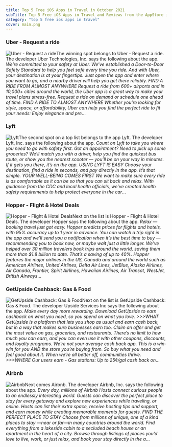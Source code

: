 ```yaml
---
title: Top 5 Free iOS Apps in Travel in October 2021
subTitle: Top 5 Free iOS Apps in Travel and Reviews from the AppStore in October 2021.
category: "top 5 free ios apps in travel"
cover: main.png
---
```


### Uber - Request a ride

![Uber - Request a ride](https://is5-ssl.mzstatic.com/image/thumb/Purple125/v4/6e/27/d1/6e27d187-513f-4172-5f10-f5dad3f353dc/AppIcon-0-0-1x_U007emarketing-0-0-0-7-0-0-sRGB-0-0-0-GLES2_U002c0-512MB-85-220-0-0.png/100x100bb.png)The winning spot belongs to Uber - Request a ride. The developer Uber Technologies, Inc. says the following about the app. _We’re committed to your safety at Uber. We’ve established a Door-to-Door Safety Standard to help you feel safe every time you ride.  And with Uber, your destination is at your fingertips. Just open the app and enter where you want to go, and a nearby driver will help you get there reliably.  FIND A RIDE FROM ALMOST ANYWHERE Request a ride from 600+ airports and in 10,000+ cities around the world, the Uber app is a great way to make your travel plans stress-free. Request a ride on demand or schedule one ahead of time.      FIND A RIDE TO ALMOST ANYWHERE Whether you’re looking for style, space, or affordability, Uber can help you find the perfect ride to fit your needs:  Enjoy elegance and pre_...

### Lyft

![Lyft](https://is1-ssl.mzstatic.com/image/thumb/Purple115/v4/b7/df/cd/b7dfcd32-b64a-e3d6-5f4a-6d4e6aec7788/PassengerAppIcon-0-0-1x_U007emarketing-0-0-0-7-0-0-sRGB-0-0-0-GLES2_U002c0-512MB-85-220-0-0.png/100x100bb.png)The second spot on a top list belongs to the app Lyft. The developer Lyft, Inc. says the following about the app. _Count on Lyft to take you where you need to go with safety first. Got an appointment? Need to pick up some groceries? We’ll match you with a driver, help you find the quickest bus route, or show you the nearest scooter — you’ll be on your way in minutes. If it gets you there, it’s on the app.   USING LYFT IS EASY Choose your destination, find a ride in seconds, and pay directly in the app. It’s that simple.   YOUR WELL-BEING COMES FIRST We want to make sure every ride is as comfortable as it can be so that you can sit back and relax. With guidance from the CDC and local health officials, we’ve created health safety requirements to help protect everyone in the car_...

### Hopper - Flight & Hotel Deals

![Hopper - Flight & Hotel Deals](https://is2-ssl.mzstatic.com/image/thumb/Purple115/v4/00/e7/0c/00e70c33-505c-e28a-797e-61b00fe0ce93/AppIcon-1x_U007emarketing-0-5-0-85-220.png/100x100bb.png)Next on the list is Hopper - Flight & Hotel Deals. The developer Hopper says the following about the app. _Relax — booking travel just got easy.  Hopper predicts prices for flights and hotels, with 95% accuracy up to 1 year in advance. You can watch a trip right in the app and we’ll send you a notification when it’s the best time to buy — recommending you to book now, or maybe wait just a little longer.  We’ve helped over 30 million travelers book trips around the world, saving them more than $1.8 billion to date. That’s a saving of up to 40%.  Hopper features the major airlines in the US, Canada and around the world such as American Airlines, United Airlines, Delta Air Lines, JetBlue, Alaska Airlines, Air Canada, Frontier, Spirit Airlines, Hawaiian Airlines, Air Transat, WestJet, British Airways_...

### GetUpside Cashback: Gas & Food

![GetUpside Cashback: Gas & Food](https://is1-ssl.mzstatic.com/image/thumb/Purple125/v4/19/50/86/19508621-7186-8935-dccc-fd0b31ca5c00/AppIcon-0-0-1x_U007emarketing-0-0-0-10-0-0-sRGB-0-0-0-GLES2_U002c0-512MB-85-220-0-0.png/100x100bb.png)Next on the list is GetUpside Cashback: Gas & Food. The developer Upside Services Inc says the following about the app. _Make every day more rewarding.  Download GetUpside to earn cashback on what you need, so you spend on what you love.  >>>WHAT GetUpside is a platform that lets you shop as usual and earn cash back, but in a way that makes sure businesses earn too. Claim an offer and get the most value on gas, groceries, and restaurants. There’s no limit to how much you can earn, and you can even use it with other coupons, discounts, and loyalty programs.  We’re not your average cash back app. This is a win-win for you AND the store you’re buying from. So buy what you need and feel good about it. When we’re all better off, communities thrive.  >>>WHERE Our users earn - Gas stations: Up to 25¢/gal cash back on_...

### Airbnb

![Airbnb](https://is3-ssl.mzstatic.com/image/thumb/Purple115/v4/cc/07/f1/cc07f1c4-e21a-eb60-92cf-87f415e32159/AppIcon-1x_U007emarketing-0-7-0-0-0-85-220-0.png/100x100bb.png)Next comes Airbnb. The developer Airbnb, Inc. says the following about the app. _Every day, millions of Airbnb Hosts connect curious people to an endlessly interesting world.  Guests can discover the perfect place to stay for every getaway and explore new experiences while traveling, or online. Hosts can list their extra space, receive hosting tips and support, and earn money while creating memorable moments for guests.  FIND THE PERFECT PLACE TO STAY Choose from millions of unique, one of a kind places to stay —near or far—in many countries around the world. Find everything from a lakeside cabin to a secluded beach house or an apartment in the heart of a city. Browse through listings of places you’d love to live, work, or just relax, and book your stay directly in the a_...

